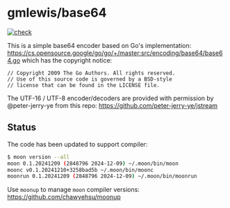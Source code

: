 # gmlewis/base64
[![check](https://github.com/gmlewis/moonbit-base64/actions/workflows/check.yml/badge.svg)](https://github.com/gmlewis/moonbit-base64/actions/workflows/check.yml)

This is a simple base64 encoder based on Go's implementation:
https://cs.opensource.google/go/go/+/master:src/encoding/base64/base64.go
which has the copyright notice:

```
// Copyright 2009 The Go Authors. All rights reserved.
// Use of this source code is governed by a BSD-style
// license that can be found in the LICENSE file.
```

The UTF-16 / UTF-8 encoder/decoders are provided with permission by
@peter-jerry-ye from this repo: https://github.com/peter-jerry-ye/jstream

## Status

The code has been updated to support compiler:

```bash
$ moon version --all
moon 0.1.20241209 (2848796 2024-12-09) ~/.moon/bin/moon
moonc v0.1.20241210+3258bad5b ~/.moon/bin/moonc
moonrun 0.1.20241209 (2848796 2024-12-09) ~/.moon/bin/moonrun
```

Use `moonup` to manage `moon` compiler versions:
https://github.com/chawyehsu/moonup
